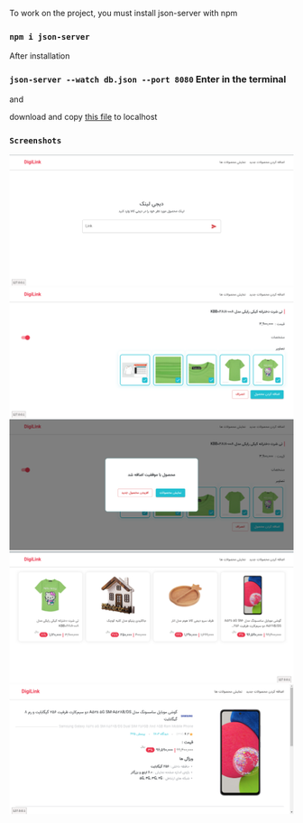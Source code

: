 To work on the project, you must install json-server with npm

### `npm i json-server`

After installation

### `json-server --watch db.json --port 8080` Enter in the terminal

and

download and copy <a href="https://github.com/hossein-nahali/digi_link/raw/master/api_digi_link.zip">this file<a/> to localhost

### `Screenshots`

<div>
    <img src="./screenshots/home_page.png" alt="home page">
    <img src="./screenshots/add_product_page.png" alt="add product page">
    <img src="./screenshots/success_product_added.png" alt="success product added">
    <img src="./screenshots/product_list_page.png" alt="product list page">
    <img src="./screenshots/single_product.png" alt="single product page">
</div>
